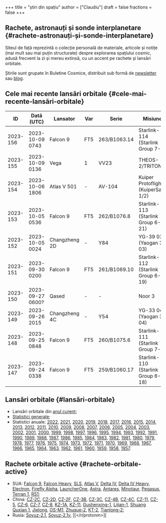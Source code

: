 +++
title = "știri din spațiu"
author = ["Claudiu"]
draft = false
fractions = false
+++

## Rachete, astronauți și sonde interplanetare {#rachete-astronauți-și-sonde-interplanetare}

Siteul de față reprezintă o colecție personală de materiale, articole și notițe (mai mult sau mai puțin structurate) despre explorarea spațiului cosmic, adusă frecvent la zi și mereu extinsă, cu un accent pe rachete și lansări orbitale.

Știrile sunt grupate în Buletine Cosmice, distribuit sub formă de [newsletter](https://buletin.parsec.ro/) sau [blog](https://buletin.parsec.ro/notes).


## Cele mai recente lansări orbitale {#cele-mai-recente-lansări-orbitale}

| ID       | Dată (UTC)       | Lansator      | Var | Serie        | Misiune                            | Centru      | TR | R |
|----------|------------------|---------------|-----|--------------|------------------------------------|-------------|----|---|
| 2023-156 | 2023-10-09 0743  | Falcon 9      | FT5 | 263/B1063.14 | Starlink-114 (Starlink Group 7-4)  | VSFBS SLC4E | US | S |
| 2023-155 | 2023-10-09 0136  | Vega          | 1   | VV23         | THEOS-2/TRITON                     | CSG ZLV     | EU | S |
| 2023-154 | 2023-10-06 1806  | Atlas V 501   | -   | AV-104       | Kuiper Protoflight (KuiperSat-1/2) | CC SLC41    | US | S |
| 2023-153 | 2023-10-05 0536  | Falcon 9      | FT5 | 262/B1076.8  | Starlink-113 (Starlink Group 6-21) | CC LC40     | US | S |
| 2023-152 | 2023-10-05 0024  | Changzheng 2D | -   | Y84          | YG-39 03 (Yaogan 39 03)            | XSC LCx     | CN | S |
| 2023-151 | 2023-09-30 0200  | Falcon 9      | FT5 | 261/B1069.10 | Starlink-112 (Starlink Group 6-19) | CC LC40     | US | S |
| 2023-150 | 2023-09-27 0600? | Qased         | -   | -            | Noor 3                             | SHAHR LP1   | IR | S |
| 2023-149 | 2023-09-26 2015  | Changzheng 4C | -   | Y54          | YG-33 04 (Yaogan 33 04)            | JQ LC43/94  | CN | S |
| 2023-148 | 2023-09-25 0848  | Falcon 9      | FT5 | 260/B1075.6  | Starlink-111 (Starlink Group 7-3)  | VSFBS SLC4E | US | S |
| 2023-147 | 2023-09-24 0338  | Falcon 9      | FT5 | 259/B1060.17 | Starlink-110 (Starlink Group 6-18) | CC LC40     | US | S |


## Lansări orbitale {#lansări-orbitale}

-   Lansări orbitale din [anul curent](/y/2023);
-   [Statistici generale](/y/total);
-   Statistici anuale: [2022](/y/2022), [2021](/y/2021), [2020](/y/2020), [2019](/y/2019), [2018](/y/2018), [2017](/y/2017), [2016](/y/2016), [2015](/y/2015), [2014](/y/2014), [2013](/y/2013), [2012](/y/2012), [2011](/y/2011), [2010](/y/2010), [2009](/y/2009), [2008](/y/2008), [2007](/y/2007), [2006](/y/2006), [2005](/y/2005), [2004](/y/2004), [2003](/y/2003), [2002](/y/2002), [2001](/y/2001), [2000](/y/2000), [1999](/y/1999), [1998](/y/1998), [1997](/y/1997), [1996](/y/1996), [1995](/y/1995), [1994](/y/1994), [1993](/y/1993), [1992](/y/1992), [1991](/y/1991), [1990](/y/1990), [1989](/y/1989), [1988](/y/1988), [1987](/y/1987), [1986](/y/1986), [1985](/y/1985), [1984](/y/1984), [1983](/y/1983), [1982](/y/1982), [1981](/y/1981), [1980](/y/1980), [1979](/y/1979), [1978](/y/1978), [1977](/y/1977), [1976](/y/1976), [1975](/y/1975), [1974](/y/1974), [1973](/y/1973), [1972](/y/1972), [1971](/y/1971), [1970](/y/1970), [1969](/y/1969), [1968](/y/1968), [1967](/y/1967), [1966](/y/1966), [1965](/y/1965), [1964](/y/1964), [1963](/y/1963), [1962](/y/1962), [1961](/y/1961), [1960](/y/1960), [1959](/y/1959), [1958](/y/1958), [1957](/y/1957).


## Rachete orbitale active {#rachete-orbitale-active}

-   SUA: [Falcon 9](/r/falcon9), [Falcon Heavy](/r/falconh), [SLS](/r/sls), [Atlas V](/r/atlasv), [Delta IV](/r/delta4), [Delta IV Heavy](/r/delta4h), [Electron](/r/electron), [Firefly Alpha](/r/fireflya), [LauncherOne](/r/launcherone), [Astra](/r/astrarocket), [Antares](/r/antares), [Minotaur](/r/minotaur), [Pegasus](/r/pegasus), [Terran 1](/r/terran1), [RS1](/r/rs1);
-   China: [CZ-2C](/r/cz2c), [CZ-2D](/r/cz2d), [CZ-2F](/r/cz2f), [CZ-3B](/r/cz3b), [CZ-3C](/r/cz3c), [CZ-4B](/r/cz4b), [CZ-4C](/r/cz4c), [CZ-11](/r/cz11), [CZ-5](/r/cz5), [CZ-6](/r/cz6), [CZ-7](/r/cz7), [CZ-8](/r/cz8), [KZ-1A](/r/kz1a), [KZ-11](/r/kz11), [Gushenxing-1](/r/gushenxing1), [Lijian-1](/r/lijian1), [Shuang Quxian 1](/r/shuangquxian), [Jielong](/r/jielong), [OS-M1](/r/osm1), [Zhuque-2](/r/zhuque2), [KT-2](/r/kt2), [Tianlong-2](/r/tianlong2);
-   Rusia: [Soyuz-2.1](/r/soyuz21), [Soyuz-2.1v](/r/soyuz21v), [[</r/protonm>][
